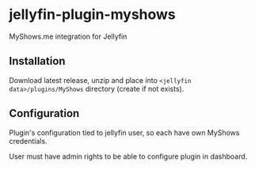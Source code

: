 # jellyfin-plugin-myshows
MyShows.me integration for Jellyfin

## Installation

Download latest release, unzip and place into `<jellyfin data>/plugins/MyShows` directory (create if not exists).


## Configuration

Plugin's configuration tied to jellyfin user, so each have own MyShows credentials.

User must have admin rights to be able to configure plugin in dashboard.
